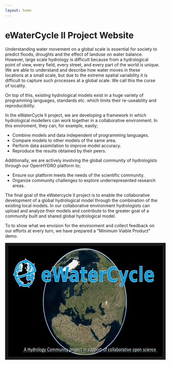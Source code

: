 ```yaml
---
layout: home
---
```


# eWaterCycle II Project Website

Understanding water movement on a global scale is essential for society 
to predict floods, droughts and the effect of landuse on water balance. 
However, large scale hydrology is difficult because from a hydrological 
point of view, every field, every street, and every part of the world is 
unique. We are able to understand and describe how water moves in these 
locations at a small scale, but due to the extreme spatial variability 
it is difficult to capture such processes at a global scale. We call 
this the curse of locality.

On top of this, existing hydrological models exist in a huge variety of 
programming languages, standards etc. which limits their re-useability
and reproducibility.

In the eWaterCycle II project, we are developing a framework in which 
hydrological modellers can work together in a collaborative environment. 
In this enviroment, they can, for example, easily;
* Combine models and data independent of programming languages.
* Compare models to other models of the same area.
* Perform data assimilation to improve model accuracy.
* Reproduce the results obtained by their peers.

Additionally, we are actively involving the global community of hydrologists 
through our OpenHYDRO platform to;
* Ensure our platform meets the needs of the scientific community.
* Organize community challenges to explore underrepresented research areas.

The final goal of the eWatercycle II project is to enable the collaborative 
development of a global hydrological model through the combination of the 
existing local models. In our collaborative environment hydrologists can upload
and analyze their models and contribute to the greater goal of a community 
built and shared global hydrological model.

To to show what we envision for the environment and collect feedback on our 
efforts at every turn, we have prepared a "Minimum Viable Product" demo.

<a href="http://www.youtube.com/watch?feature=player_embedded&v=XtLkBb-R9B4" target="_blank"><img src="assets/ewatitle.png" 
alt="eWaterCycle Demo Video" width="640" height="360" border="10" /></a>


